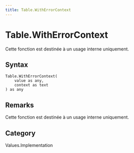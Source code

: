 ```yaml
---
title: Table.WithErrorContext
---
```


# Table.WithErrorContext


Cette fonction est destinée à un usage interne uniquement.


## Syntax

```powerquery
Table.WithErrorContext(
    value as any,
    context as text
) as any
```


## Remarks

Cette fonction est destinée à un usage interne uniquement.



## Category
Values.Implementation
